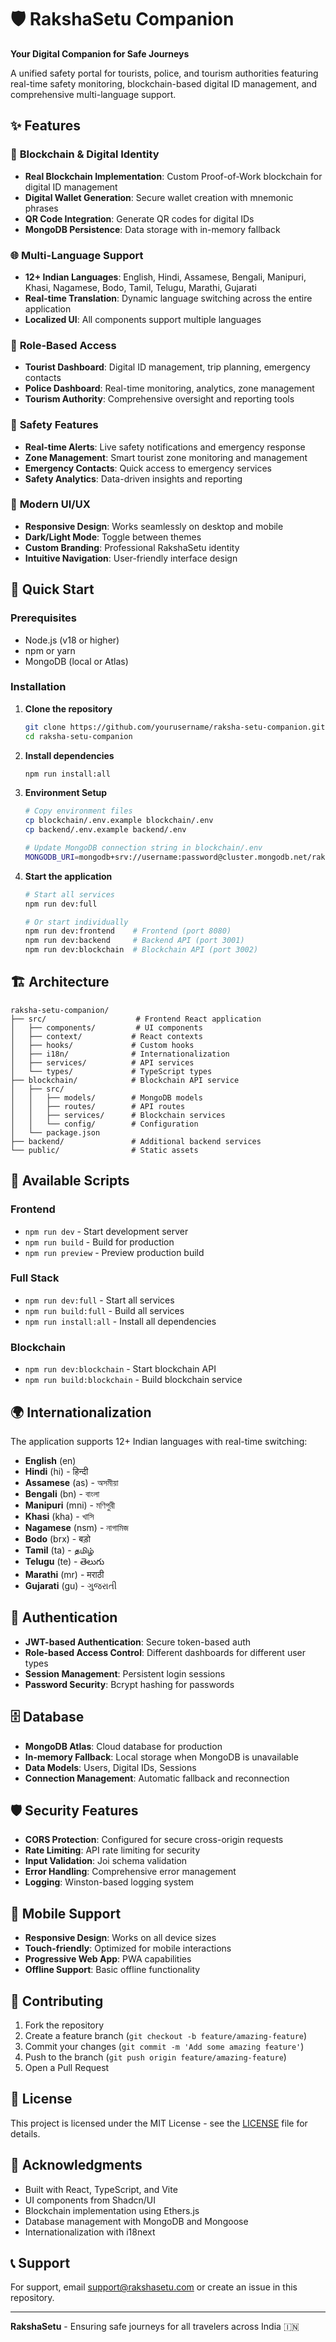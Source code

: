 # 🛡️ RakshaSetu Companion

**Your Digital Companion for Safe Journeys**

A unified safety portal for tourists, police, and tourism authorities featuring real-time safety monitoring, blockchain-based digital ID management, and comprehensive multi-language support.

## ✨ Features

### 🔐 **Blockchain & Digital Identity**
- **Real Blockchain Implementation**: Custom Proof-of-Work blockchain for digital ID management
- **Digital Wallet Generation**: Secure wallet creation with mnemonic phrases
- **QR Code Integration**: Generate QR codes for digital IDs
- **MongoDB Persistence**: Data storage with in-memory fallback

### 🌐 **Multi-Language Support**
- **12+ Indian Languages**: English, Hindi, Assamese, Bengali, Manipuri, Khasi, Nagamese, Bodo, Tamil, Telugu, Marathi, Gujarati
- **Real-time Translation**: Dynamic language switching across the entire application
- **Localized UI**: All components support multiple languages

### 👥 **Role-Based Access**
- **Tourist Dashboard**: Digital ID management, trip planning, emergency contacts
- **Police Dashboard**: Real-time monitoring, analytics, zone management
- **Tourism Authority**: Comprehensive oversight and reporting tools

### 🚨 **Safety Features**
- **Real-time Alerts**: Live safety notifications and emergency response
- **Zone Management**: Smart tourist zone monitoring and management
- **Emergency Contacts**: Quick access to emergency services
- **Safety Analytics**: Data-driven insights and reporting

### 🎨 **Modern UI/UX**
- **Responsive Design**: Works seamlessly on desktop and mobile
- **Dark/Light Mode**: Toggle between themes
- **Custom Branding**: Professional RakshaSetu identity
- **Intuitive Navigation**: User-friendly interface design

## 🚀 Quick Start

### Prerequisites
- Node.js (v18 or higher)
- npm or yarn
- MongoDB (local or Atlas)

### Installation

1. **Clone the repository**
   ```bash
   git clone https://github.com/yourusername/raksha-setu-companion.git
   cd raksha-setu-companion
   ```

2. **Install dependencies**
   ```bash
   npm run install:all
   ```

3. **Environment Setup**
   ```bash
   # Copy environment files
   cp blockchain/.env.example blockchain/.env
   cp backend/.env.example backend/.env
   
   # Update MongoDB connection string in blockchain/.env
   MONGODB_URI=mongodb+srv://username:password@cluster.mongodb.net/raksha-setu
   ```

4. **Start the application**
   ```bash
   # Start all services
   npm run dev:full
   
   # Or start individually
   npm run dev:frontend    # Frontend (port 8080)
   npm run dev:backend     # Backend API (port 3001)
   npm run dev:blockchain  # Blockchain API (port 3002)
   ```

## 🏗️ Architecture

```
raksha-setu-companion/
├── src/                    # Frontend React application
│   ├── components/         # UI components
│   ├── context/           # React contexts
│   ├── hooks/             # Custom hooks
│   ├── i18n/              # Internationalization
│   ├── services/          # API services
│   └── types/             # TypeScript types
├── blockchain/            # Blockchain API service
│   ├── src/
│   │   ├── models/        # MongoDB models
│   │   ├── routes/        # API routes
│   │   ├── services/      # Blockchain services
│   │   └── config/        # Configuration
│   └── package.json
├── backend/               # Additional backend services
└── public/                # Static assets
```

## 🔧 Available Scripts

### Frontend
- `npm run dev` - Start development server
- `npm run build` - Build for production
- `npm run preview` - Preview production build

### Full Stack
- `npm run dev:full` - Start all services
- `npm run build:full` - Build all services
- `npm run install:all` - Install all dependencies

### Blockchain
- `npm run dev:blockchain` - Start blockchain API
- `npm run build:blockchain` - Build blockchain service

## 🌍 Internationalization

The application supports 12+ Indian languages with real-time switching:

- **English** (en)
- **Hindi** (hi) - हिन्दी
- **Assamese** (as) - অসমীয়া
- **Bengali** (bn) - বাংলা
- **Manipuri** (mni) - মণিপুরী
- **Khasi** (kha) - খাসি
- **Nagamese** (nsm) - নাগামিজ
- **Bodo** (brx) - बड़ो
- **Tamil** (ta) - தமிழ்
- **Telugu** (te) - తెలుగు
- **Marathi** (mr) - मराठी
- **Gujarati** (gu) - ગુજરાતી

## 🔐 Authentication

- **JWT-based Authentication**: Secure token-based auth
- **Role-based Access Control**: Different dashboards for different user types
- **Session Management**: Persistent login sessions
- **Password Security**: Bcrypt hashing for passwords

## 🗄️ Database

- **MongoDB Atlas**: Cloud database for production
- **In-memory Fallback**: Local storage when MongoDB is unavailable
- **Data Models**: Users, Digital IDs, Sessions
- **Connection Management**: Automatic fallback and reconnection

## 🛡️ Security Features

- **CORS Protection**: Configured for secure cross-origin requests
- **Rate Limiting**: API rate limiting for security
- **Input Validation**: Joi schema validation
- **Error Handling**: Comprehensive error management
- **Logging**: Winston-based logging system

## 📱 Mobile Support

- **Responsive Design**: Works on all device sizes
- **Touch-friendly**: Optimized for mobile interactions
- **Progressive Web App**: PWA capabilities
- **Offline Support**: Basic offline functionality

## 🤝 Contributing

1. Fork the repository
2. Create a feature branch (`git checkout -b feature/amazing-feature`)
3. Commit your changes (`git commit -m 'Add some amazing feature'`)
4. Push to the branch (`git push origin feature/amazing-feature`)
5. Open a Pull Request

## 📄 License

This project is licensed under the MIT License - see the [LICENSE](LICENSE) file for details.

## 🙏 Acknowledgments

- Built with React, TypeScript, and Vite
- UI components from Shadcn/UI
- Blockchain implementation using Ethers.js
- Database management with MongoDB and Mongoose
- Internationalization with i18next

## 📞 Support

For support, email support@rakshasetu.com or create an issue in this repository.

---

**RakshaSetu** - Ensuring safe journeys for all travelers across India 🇮🇳